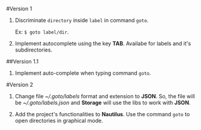 #Version 1

1. Discriminate `directory` inside `label` in command `goto`.

    Ex: `$ goto label/dir`.

2. Implement autocomplete using the key **TAB**. Availabe for labels and it's subdirectories.

##Version 1.1

1. Implement auto-complete when typing command `goto`.


#Version 2

1. Change file *~/.goto/labels* format and extension to **JSON**. So, the file will be *~/.goto/labels.json* and **Storage** will use the libs to work with **JSON**.

2. Add the project's functionalities to **Nautilus**. Use the command `goto` to open directories in graphical mode.